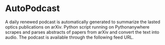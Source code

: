 # AutoPodcast
A daily renewed podcast is automatically generated to summarize the lasted optics publications on arXiv. Python script running on Pythonanywhere scrapes and parses abstracts of papers from arXiv and convert the text into audio. The podcast is available through the following feed URL.
